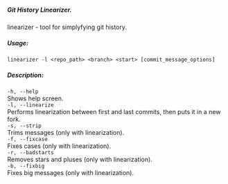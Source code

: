 ##### Git History Linearizer.
linearizer - tool for simplyfying git history.
##### Usage:
`linearizer -l <repo_path> <branch> <start> [commit_message_options]`
##### Description:
`-h, --help`  
Shows help screen.  
`-l, --linearize`  
Performs linearization between first and last commits, then puts it in a new fork.   
`-s, --strip`  
 Trims messages (only with linearization).  
`-f, --fixcase`  
 Fixes cases (only with linearization).  
`-r, --badstarts`  
 Removes stars and pluses (only with linearization).  
 `-b, --fixbig`  
 Fixes big messages (only with linearization).  
